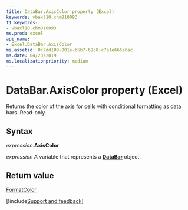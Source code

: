 ```yaml
---
title: DataBar.AxisColor property (Excel)
keywords: vbaxl10.chm810093
f1_keywords:
- vbaxl10.chm810093
ms.prod: excel
api_name:
- Excel.DataBar.AxisColor
ms.assetid: 0c7dd109-001e-b5b7-69c8-c7a1e665e6ac
ms.date: 04/23/2019
ms.localizationpriority: medium
---
```



# DataBar.AxisColor property (Excel)

Returns the color of the axis for cells with conditional formatting as data bars. Read-only.


## Syntax

_expression_.**AxisColor**

_expression_ A variable that represents a **[DataBar](Excel.DataBar.md)** object.


## Return value

[FormatColor](Excel.FormatColor.md)




[!include[Support and feedback](~/includes/feedback-boilerplate.md)]